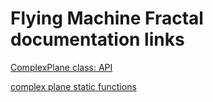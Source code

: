 # Flying Machine Fractal documentation links

[ComplexPlane class: API](https://dlanier.github.io/FlyingMachineFractal/z_plane_class_ComplexPlane.html)

[complex plane static functions](https://dlanier.github.io/FlyingMachineFractal/z_plane_functions.html)

